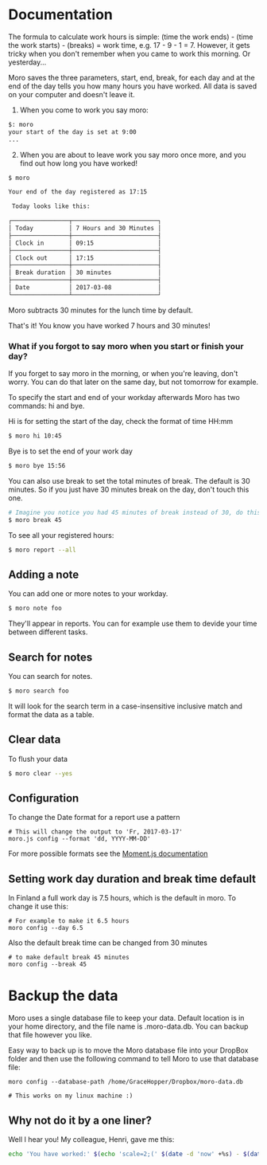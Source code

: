 # Documentation

The formula to calculate work hours is simple: (time the work ends) - (time the work starts) - (breaks) = work time, e.g. 17 - 9 - 1 = 7. However, it gets tricky when you don't remember when you came to work this morning. Or yesterday...

Moro saves the three parameters, start, end, break, for each day and at the end of the day tells you how many hours you have worked. All data is saved on your computer and doesn't leave it.

1. When you come to work you say moro:

```bash
$: moro
your start of the day is set at 9:00
...
```

2. When you are about to leave work you say moro once more, and you find out how long you have worked!

```bash
$ moro

Your end of the day registered as 17:15

 Today looks like this:

┌────────────────┬────────────────────────┐
│ Today          │ 7 Hours and 30 Minutes │
├────────────────┼────────────────────────┤
│ Clock in       │ 09:15                  │
├────────────────┼────────────────────────┤
│ Clock out      │ 17:15                  │
├────────────────┼────────────────────────┤
│ Break duration │ 30 minutes             │
├────────────────┼────────────────────────┤
│ Date           │ 2017-03-08             │
└────────────────┴────────────────────────┘

```

Moro subtracts 30 minutes for the lunch time by default.

That's it! You know you have worked 7 hours and 30 minutes!

### What if you forgot to say moro when you start or finish your day?

If you forget to say moro in the morning, or when you're leaving, don't worry. You can do that later on the same day, but not tomorrow for example.

To specify the start and end of your workday afterwards Moro has two commands: hi and bye.

Hi is for setting the start of the day, check the format of time HH:mm

```bash
$ moro hi 10:45
```

Bye is to set the end of your work day

```bash
$ moro bye 15:56
```

You can also use break to set the total minutes of break. The default is 30 minutes. So if you just have 30 minutes break on the day, don't touch this one.

```bash
# Imagine you notice you had 45 minutes of break instead of 30, do this to set it
$ moro break 45
```

To see all your registered hours:

```bash
$ moro report --all
```

## Adding a note

You can add one or more notes to your workday.

```bash
$ moro note foo
```

They'll appear in reports. You can for example use them to devide your time between different tasks.

## Search for notes

You can search for notes.

```bash
$ moro search foo
```

It will look for the search term in a case-insensitive inclusive match and format the data as a table.

## Clear data

To flush your data

```bash
$ moro clear --yes
```

## Configuration

To change the Date format for a report use a pattern

```
# This will change the output to 'Fr, 2017-03-17'
moro.js config --format 'dd, YYYY-MM-DD'
```

For more possible formats see the [Moment.js documentation](https://momentjs.com/docs/#/displaying/format/)

## Setting work day duration and break time default

In Finland a full work day is 7.5 hours, which is the default in moro. To change it use this:

```
# For example to make it 6.5 hours
moro config --day 6.5
```

Also the default break time can be changed from 30 minutes

```
# to make default break 45 minutes
moro config --break 45
```

# Backup the data

Moro uses a single database file to keep your data. Default location is in your home directory, and the file name is .moro-data.db. You can backup that file however you like.

Easy way to back up is to move the Moro database file into your DropBox folder and then use the following command to tell Moro to use that database file:

```
moro config --database-path /home/GraceHopper/Dropbox/moro-data.db

# This works on my linux machine :)
```

## Why not do it by a one liner?

Well I hear you! My colleague, Henri, gave me this:

```bash
echo 'You have worked:' $(echo 'scale=2;(' $(date -d 'now' +%s) - $(date -d "$(journalctl -t systemd-logind -b | grep 'Lid opened' | tail -n1 | awk '{print $1, $2, $3}')" +%s) ')' / 3600 | bc) 'hours'
```
